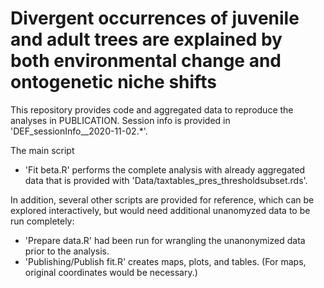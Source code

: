 # Divergent occurrences of juvenile and adult trees are explained by both environmental change and ontogenetic niche shifts

This repository provides code and aggregated data to reproduce the analyses in PUBLICATION. Session info is provided in 'DEF_sessionInfo__2020-11-02.*'.

The main script
- 'Fit beta.R' performs the complete analysis with already aggregated data that is provided with 'Data/taxtables_pres_thresholdsubset.rds'.

In addition, several other scripts are provided for reference, which can be explored interactively, but would need additional unanomyzed data to be run completely:
- 'Prepare data.R' had been run for wrangling the unanonymized data prior to the analysis.
- 'Publishing/Publish fit.R' creates maps, plots, and tables. (For maps, original coordinates would be necessary.)
